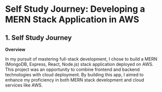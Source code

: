 # Self Study Journey: Developing a MERN Stack Application in AWS
## 1. Self Study Journey

**Overview**

In my pursuit of mastering full-stack development, I chose to build a MERN (MongoDB, Express, React, Node.js) stack application deployed on AWS. This project was an opportunity to combine frontend and backend technologies with cloud deployment. By building this app, I aimed to enhance my proficiency in both MERN stack development and cloud services like AWS.